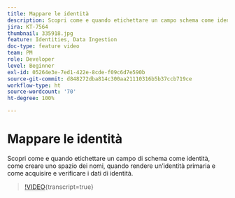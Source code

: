 ```yaml
---
title: Mappare le identità
description: Scopri come e quando etichettare un campo schema come identità e come creare uno spazio dei nomi. Scopri quando rendere un’identità primaria e come acquisire e verificare i dati di identità.
jira: KT-7564
thumbnail: 335918.jpg
feature: Identities, Data Ingestion
doc-type: feature video
team: PM
role: Developer
level: Beginner
exl-id: 05264e3e-7ed1-422e-8cde-f09c6d7e590b
source-git-commit: d848272dba814c300aa21110316b5b37ccb719ce
workflow-type: ht
source-wordcount: '70'
ht-degree: 100%

---
```


# Mappare le identità

Scopri come e quando etichettare un campo di schema come identità, come creare uno spazio dei nomi, quando rendere un’identità primaria e come acquisire e verificare i dati di identità.

>[!VIDEO](https://video.tv.adobe.com/v/335918?quality=12&learn=on){transcript=true}
